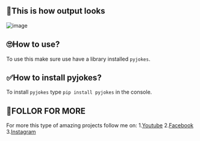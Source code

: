## 🤗This is how output looks
![image](https://scontent.fbwa2-1.fna.fbcdn.net/v/t1.15752-9/321685473_1309194339872837_3717105424028682685_n.png?_nc_cat=101&ccb=1-7&_nc_sid=ae9488&_nc_ohc=RfC12kIvrGMAX9uKOSm&_nc_ht=scontent.fbwa2-1.fna&oh=03_AdQDqoJtc6amv269ZY3h0SKXMwYDHtn-u5pPTC9u5NxvQA&oe=63DCDCAF)

## 🙄How to use?
To use this make sure use have a library installed `pyjokes`.

## ✅How to install pyjokes?
To install `pyjokes` type `pip install pyjokes` in the console.

## 🤖FOLLOR FOR MORE
For more this type of amazing projects follow me on:
1.[Youtube](https://www.youtube.com/channel/UCP2lVrPy6zrRIMdUvGWsuUw)
2.[Facebook](https://www.facebook.com/profile.php?id=100012567467237)
3.[Instagram](https://www.instagram.com/rituraj_singh_33/)
